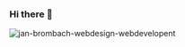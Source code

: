### Hi there 👋

![jan-brombach-webdesign-webdevelopent](https://user-images.githubusercontent.com/4123565/137501269-b8a1379d-f8c4-49b7-9b71-922796ea4d2f.png)

